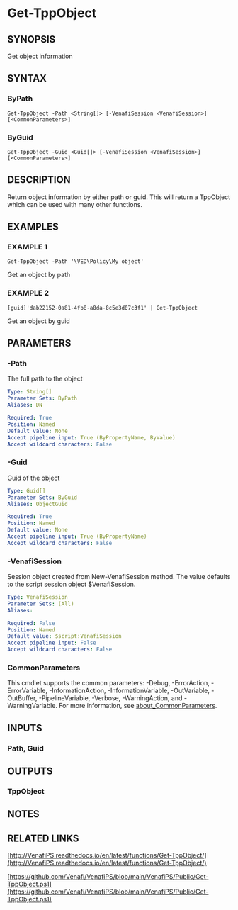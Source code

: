 # Get-TppObject

## SYNOPSIS
Get object information

## SYNTAX

### ByPath
```
Get-TppObject -Path <String[]> [-VenafiSession <VenafiSession>] [<CommonParameters>]
```

### ByGuid
```
Get-TppObject -Guid <Guid[]> [-VenafiSession <VenafiSession>] [<CommonParameters>]
```

## DESCRIPTION
Return object information by either path or guid. 
This will return a TppObject which can be used with many other functions.

## EXAMPLES

### EXAMPLE 1
```
Get-TppObject -Path '\VED\Policy\My object'
```

Get an object by path

### EXAMPLE 2
```
[guid]'dab22152-0a81-4fb8-a8da-8c5e3d07c3f1' | Get-TppObject
```

Get an object by guid

## PARAMETERS

### -Path
The full path to the object

```yaml
Type: String[]
Parameter Sets: ByPath
Aliases: DN

Required: True
Position: Named
Default value: None
Accept pipeline input: True (ByPropertyName, ByValue)
Accept wildcard characters: False
```

### -Guid
Guid of the object

```yaml
Type: Guid[]
Parameter Sets: ByGuid
Aliases: ObjectGuid

Required: True
Position: Named
Default value: None
Accept pipeline input: True (ByPropertyName)
Accept wildcard characters: False
```

### -VenafiSession
Session object created from New-VenafiSession method. 
The value defaults to the script session object $VenafiSession.

```yaml
Type: VenafiSession
Parameter Sets: (All)
Aliases:

Required: False
Position: Named
Default value: $script:VenafiSession
Accept pipeline input: False
Accept wildcard characters: False
```

### CommonParameters
This cmdlet supports the common parameters: -Debug, -ErrorAction, -ErrorVariable, -InformationAction, -InformationVariable, -OutVariable, -OutBuffer, -PipelineVariable, -Verbose, -WarningAction, and -WarningVariable. For more information, see [about_CommonParameters](http://go.microsoft.com/fwlink/?LinkID=113216).

## INPUTS

### Path, Guid
## OUTPUTS

### TppObject
## NOTES

## RELATED LINKS

[http://VenafiPS.readthedocs.io/en/latest/functions/Get-TppObject/](http://VenafiPS.readthedocs.io/en/latest/functions/Get-TppObject/)

[https://github.com/Venafi/VenafiPS/blob/main/VenafiPS/Public/Get-TppObject.ps1](https://github.com/Venafi/VenafiPS/blob/main/VenafiPS/Public/Get-TppObject.ps1)

